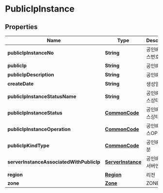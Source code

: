 
# PublicIpInstance

## Properties
Name | Type | Description | Notes
------------ | ------------- | ------------- | -------------
**publicIpInstanceNo** | **String** | 공인IP인스턴스번호 |  [optional]
**publicIp** | **String** | 공인IP |  [optional]
**publicIpDescription** | **String** | 공인IP설명 |  [optional]
**createDate** | **String** | 생성일시 |  [optional]
**publicIpInstanceStatusName** | **String** | 공인IP인스턴스상태명 |  [optional]
**publicIpInstanceStatus** | [**CommonCode**](CommonCode.md) | 공인IP인스턴스상태 |  [optional]
**publicIpInstanceOperation** | [**CommonCode**](CommonCode.md) | 공인IP인스턴스OP |  [optional]
**publicIpKindType** | [**CommonCode**](CommonCode.md) | 공인IP종류구분 |  [optional]
**serverInstanceAssociatedWithPublicIp** | [**ServerInstance**](ServerInstance.md) | 공인IP할당된서버인스턴스 |  [optional]
**region** | [**Region**](Region.md) | 리전 |  [optional]
**zone** | [**Zone**](Zone.md) | ZONE |  [optional]




